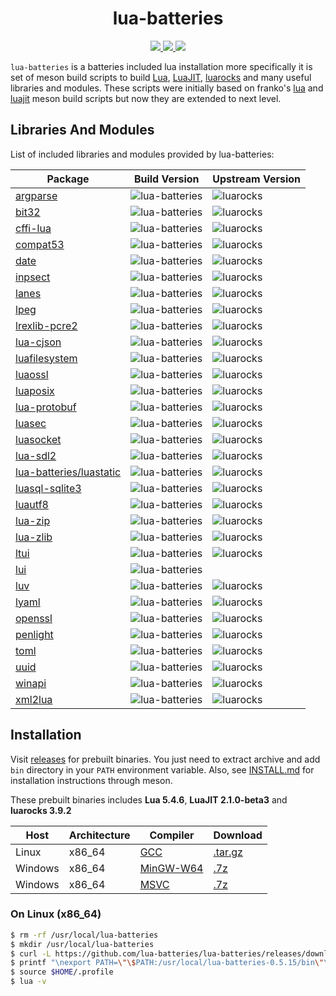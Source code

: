 <h1 align="center">lua-batteries</h1>

<p align="center">
  <a href="https://github.com/lua-batteries/lua-batteries">
    <img src="https://img.shields.io/github/downloads/lua-batteries/lua-batteries/total?style=flat-square">
  </a>
  <a href="https://github.com/lua-batteries/lua-batteries/blob/main/LICENSE">
    <img src="https://img.shields.io/github/license/lua-batteries/lua-batteries?style=flat-square">
  </a>
  <a href="https://github.com/lua-batteries/lua-batteries">
    <img src="https://img.shields.io/github/repo-size/lua-batteries/lua-batteries?logo=github&style=flat-square">
  </a>
</p>

`lua-batteries` is a batteries included lua installation more specifically it is set of meson build scripts to build [Lua](https://www.lua.org), [LuaJIT](https://luajit.org), [luarocks](https://github.com/luarocks/luarocks) and many useful libraries and modules. These scripts were initially based on franko's [lua](https://github.com/franko/lua) and [luajit](https://github.com/franko/luajit) meson build scripts but now they are extended to next level.

## Libraries And Modules

List of included libraries and modules provided by lua-batteries:

| Package                                                               | Build Version                                                                                            | Upstream Version                                                                               |
|-----------------------------------------------------------------------|----------------------------------------------------------------------------------------------------------|------------------------------------------------------------------------------------------------|
| [argparse](https://github.com/luarocks/argparse)                      | ![lua-batteries](https://img.shields.io/badge/lua--batteries-v0.7.1--1-brightgreen?style=flat-square)    | ![luarocks](https://img.shields.io/luarocks/v/argparse/argparse?style=flat-square)             |
| [bit32](https://github.com/lunarmodules/lua-compat-5.3)               | ![lua-batteries](https://img.shields.io/badge/lua--batteries-v5.3.5--1-brightgreen?style=flat-square)    | ![luarocks](https://img.shields.io/luarocks/v/siffiejoe/bit32?style=flat-square)               |
| [cffi-lua](https://github.com/q66/cffi-lua)                           | ![lua-batteries](https://img.shields.io/badge/lua--batteries-v0.2.3--1-brightgreen?style=flat-square)    | ![luarocks](https://img.shields.io/luarocks/v/q66/cffi-lua?style=flat-square)                  |
| [compat53](https://github.com/lunarmodules/lua-compat-5.3)            | ![lua-batteries](https://img.shields.io/badge/lua--batteries-v0.8--1-brightgreen?style=flat-square)      | ![luarocks](https://img.shields.io/luarocks/v/siffiejoe/compat53?style=flat-square)            |
| [date](https://github.com/Tieske/date)                                | ![lua-batteries](https://img.shields.io/badge/lua--batteries-v2.2--2-brightgreen?style=flat-square)      | ![luarocks](https://img.shields.io/luarocks/v/tieske/date?style=flat-square)                   |
| [inpsect](https://github.com/kikito/inspect.lua)                      | ![lua-batteries](https://img.shields.io/badge/lua--batteries-v3.1.3--0-brightgreen?style=flat-square)    | ![luarocks](https://img.shields.io/luarocks/v/kikito/inspect?style=flat-square)                |
| [lanes](https://github.com/LuaLanes/lanes)                            | ![lua-batteries](https://img.shields.io/badge/lua--batteries-v3.16.0--0-brightgreen?style=flat-square)   | ![luarocks](https://img.shields.io/luarocks/v/benoitgermain/lanes?style=flat-square)           |
| [lpeg](http://www.inf.puc-rio.br/~roberto/lpeg.html)                  | ![lua-batteries](https://img.shields.io/badge/lua--batteries-v1.0.2--1-brightgreen?style=flat-square)    | ![luarocks](https://img.shields.io/luarocks/v/gvvaughan/lpeg?style=flat-square)                |
| [lrexlib-pcre2](https://github.com/rrthomas/lrexlib)                  | ![lua-batteries](https://img.shields.io/badge/lua--batteries-v2.9.1--1-brightgreen?style=flat-square)    | ![luarocks](https://img.shields.io/luarocks/v/rrt/lrexlib-pcre2?style=flat-square)             |
| [lua-cjson](https://github.com/openresty/lua-cjson)                   | ![lua-batteries](https://img.shields.io/badge/lua--batteries-v2.1.0.12--1-brightgreen?style=flat-square) | ![luarocks](https://img.shields.io/luarocks/v/openresty/lua-cjson?style=flat-square)           |
| [luafilesystem](https://github.com/lunarmodules/luafilesystem)        | ![lua-batteries](https://img.shields.io/badge/lua--batteries-v1.8.0--1-brightgreen?style=flat-square)    | ![luarocks](https://img.shields.io/luarocks/v/hisham/luafilesystem?style=flat-square)          |
| [luaossl](https://github.com/wahern/luaossl)                          | ![lua-batteries](https://img.shields.io/badge/lua--batteries-v20220711--0-brightgreen?style=flat-square) | ![luarocks](https://img.shields.io/luarocks/v/daurnimator/luaossl?style=flat-square)           |
| [luaposix](https://github.com/luaposix/luaposix)                      | ![lua-batteries](https://img.shields.io/badge/lua--batteries-v36.1--1-brightgreen?style=flat-square)     | ![luarocks](https://img.shields.io/luarocks/v/gvvaughan/luaposix?style=flat-square)            |
| [lua-protobuf](https://github.com/starwing/lua-protobuf)              | ![lua-batteries](https://img.shields.io/badge/lua--batteries-v0.5.0--1-brightgreen?style=flat-square)    | ![luarocks](https://img.shields.io/luarocks/v/xavier-wang/lua-protobuf?style=flat-square)      |
| [luasec](https://github.com/brunoos/luasec)                           | ![lua-batteries](https://img.shields.io/badge/lua--batteries-v1.3.1--1-brightgreen?style=flat-square)    | ![luarocks](https://img.shields.io/luarocks/v/brunoos/luasec?style=flat-square)                |
| [luasocket](https://github.com/lunarmodules/luasocket)                | ![lua-batteries](https://img.shields.io/badge/lua--batteries-v3.1.0--1-brightgreen?style=flat-square)    | ![luarocks](https://img.shields.io/luarocks/v/lunarmodules/luasocket?style=flat-square)        |
| [lua-sdl2](https://github.com/Tangent128/luasdl2)                     | ![lua-batteries](https://img.shields.io/badge/lua--batteries-v2.0.5--6-brightgreen?style=flat-square)    | ![luarocks](https://img.shields.io/luarocks/v/tangent128/lua-sdl2?style=flat-square)           |
| [lua-batteries/luastatic](https://github.com/lua-batteries/luastatic) | ![lua-batteries](https://img.shields.io/badge/lua--batteries-scm--0-brightgreen?style=flat-square)       | ![luarocks](https://img.shields.io/luarocks/v/ers35/luastatic?style=flat-square)               |
| [luasql-sqlite3](https://github.com/lunarmodules/luasql)              | ![lua-batteries](https://img.shields.io/badge/lua--batteries-v2.6.0--1-brightgreen?style=flat-square)    | ![luarocks](https://img.shields.io/luarocks/v/tomasguisasola/luasql-sqlite3?style=flat-square) |
| [luautf8](https://github.com/starwing/luautf8)                        | ![lua-batteries](https://img.shields.io/badge/lua--batteries-v0.1.5--2-brightgreen?style=flat-square)    | ![luarocks](https://img.shields.io/luarocks/v/xavier-wang/luautf8?style=flat-square)           |
| [lua-zip](https://github.com/brimworks/lua-zip)                       | ![lua-batteries](https://img.shields.io/badge/lua--batteries-v0.2--0-brightgreen?style=flat-square)      | ![luarocks](https://img.shields.io/luarocks/v/brimworks/lua-zip?style=flat-square)             |
| [lua-zlib](https://github.com/brimworks/lua-zlib)                     | ![lua-batteries](https://img.shields.io/badge/lua--batteries-v1.2--2-brightgreen?style=flat-square)      | ![luarocks](https://img.shields.io/luarocks/v/brimworks/lua-zlib?style=flat-square)            |
| [ltui](https://github.com/tboox/ltui)                                 | ![lua-batteries](https://img.shields.io/badge/lua--batteries-v2.7--1-brightgreen?style=flat-square)      | ![luarocks](https://img.shields.io/luarocks/v/waruqi/ltui?style=flat-square)                   |
| [lui](https://github.com/zhaozg/lui)                                  | ![lua-batteries](https://img.shields.io/badge/lua--batteries-scm--0-brightgreen?style=flat-square)       |                                                                                                |
| [luv](https://github.com/luvit/luv)                                   | ![lua-batteries](https://img.shields.io/badge/lua--batteries-v1.44.2--1-brightgreen?style=flat-square)   | ![luarocks](https://img.shields.io/luarocks/v/creationix/luv?style=flat-square)                |
| [lyaml](https://github.com/gvvaughan/lyaml)                           | ![lua-batteries](https://img.shields.io/badge/lua--batteries-v6.2.8--1-brightgreen?style=flat-square)    | ![luarocks](https://img.shields.io/luarocks/v/gvvaughan/lyaml?style=flat-square)               |
| [openssl](https://github.com/zhaozg/lua-openssl)                      | ![lua-batteries](https://img.shields.io/badge/lua--batteries-v0.8.3--1-brightgreen?style=flat-square)    | ![luarocks](https://img.shields.io/luarocks/v/zhaozg/openssl?style=flat-square)                |
| [penlight](https://github.com/lunarmodules/Penlight)                  | ![lua-batteries](https://img.shields.io/badge/lua--batteries-v1.13.1--1-brightgreen?style=flat-square)   | ![luarocks](https://img.shields.io/luarocks/v/tieske/penlight?style=flat-square)               |
| [toml](https://github.com/LebJe/toml.lua)                             | ![lua-batteries](https://img.shields.io/badge/lua--batteries-v0.3.0--0-brightgreen?style=flat-square)    | ![luarocks](https://img.shields.io/luarocks/v/LebJe/toml?style=flat-square)                    |
| [uuid](https://github.com/Tieske/uuid)                                | ![lua-batteries](https://img.shields.io/badge/lua--batteries-v0.3--1-brightgreen?style=flat-square)      | ![luarocks](https://img.shields.io/luarocks/v/tieske/uuid?style=flat-square)                   |
| [winapi](https://github.com/stevedonovan/winapi)                      | ![lua-batteries](https://img.shields.io/badge/lua--batteries-v1.4.2--1-brightgreen?style=flat-square)    | ![luarocks](https://img.shields.io/luarocks/v/steved/winapi?style=flat-square)                 |
| [xml2lua](https://github.com/manoelcampos/xml2lua)                    | ![lua-batteries](https://img.shields.io/badge/lua--batteries-v1.6--1-brightgreen?style=flat-square)      | ![luarocks](https://img.shields.io/luarocks/v/manoelcampos/xml2lua?style=flat-square)          |

## Installation

Visit [releases](https://github.com/lua-batteries/lua-batteries/releases) for prebuilt binaries. You just need to extract archive and add `bin` directory in your `PATH` environment variable. Also, see [INSTALL.md](https://github.com/lua-batteries/lua-batteries/blob/main/INSTALL.md) for installation instructions through meson. 

These prebuilt binaries includes **Lua 5.4.6**, **LuaJIT 2.1.0-beta3** and **luarocks 3.9.2**

| Host    | Architecture | Compiler                                                                                                                                                                  | Download                                                                                                                                |
|---------|--------------|---------------------------------------------------------------------------------------------------------------------------------------------------------------------------|-----------------------------------------------------------------------------------------------------------------------------------------|
| Linux   | x86_64       | [GCC](https://gcc.gnu.org)                                                                                                                                                | [.tar.gz](https://github.com/lua-batteries/lua-batteries/releases/download/v0.5.15/lua-batteries-v0.5.15-x86_64-unknown-linux-gnu.tar.gz) |
| Windows | x86_64       | [MinGW-W64](https://github.com/brechtsanders/winlibs_mingw/releases/download/13.1.0-16.0.2-11.0.0-ucrt-r1/winlibs-x86_64-mcf-seh-gcc-13.1.0-mingw-w64ucrt-11.0.0-r1.7z) | [.7z](https://github.com/lua-batteries/lua-batteries/releases/download/v0.5.15/lua-batteries-v0.5.15-x86_64-w64-mingw32.7z)               |
| Windows | x86_64       | [MSVC](https://visualstudio.microsoft.com)                                                                                                                                | [.7z](https://github.com/lua-batteries/lua-batteries/releases/download/v0.5.15/lua-batteries-v0.5.15-x86_64-pc-windows-msvc.7z)           |

### On Linux (x86_64)

```bash
$ rm -rf /usr/local/lua-batteries
$ mkdir /usr/local/lua-batteries
$ curl -L https://github.com/lua-batteries/lua-batteries/releases/download/v0.5.15/lua-batteries-v0.5.15-x86_64-unknown-linux-gnu.tar.xz | tar xJC /usr/local/lua-batteries
$ printf "\nexport PATH=\"\$PATH:/usr/local/lua-batteries-0.5.15/bin\"\n" >> $HOME/.profile
$ source $HOME/.profile
$ lua -v
```
